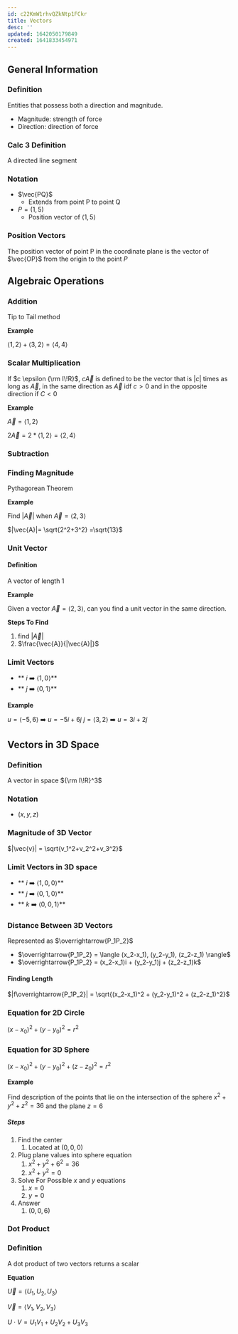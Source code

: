 ```yaml
---
id: c22KmW1rhvQZkNtp1FCkr
title: Vectors
desc: ''
updated: 1642050179849
created: 1641833454971
---
```


## General Information
### Definition
Entities that possess both a direction and magnitude.

- Magnitude: strength of force
- Direction: direction of force


### Calc 3 Definition
A directed line segment

### Notation
-  $\vec{PQ}$
   - Extends from point P to point Q 
- $P = (1,5)$
  -  Position vector of $\langle 1,5 \rangle$
### Position Vectors
The position vector of point P in the coordinate plane is the vector of $\vec{OP}$ from the origin to the point $P$

## Algebraic Operations

### Addition

Tip to Tail method

**Example**

$\langle 1,2 \rangle +\langle 3,2 \rangle = \langle 4,4 \rangle$

### Scalar Multiplication
If $c \epsilon  {\rm I\!R}$, $c\vec{A}$ is defined to be the vector that is $|c|$ times as long as $\vec{A}$, in the same direction as $\vec{A}$ idf $c>0$ and in the opposite direction if $C<0$

**Example**

$\vec{A} = \langle 1,2 \rangle$

$2\vec{A}= 2*\langle 1,2 \rangle =\langle 2,4 \rangle$
### Subtraction

### Finding Magnitude
Pythagorean Theorem

**Example**

Find $|\vec{A}|$ when $\vec{A} = \langle 2,3 \rangle$

$|\vec{A}|= \sqrt{2^2+3^2} =\sqrt{13}$


### Unit Vector

#### Definition
A vector of length 1

**Example**

 Given a vector $\vec{A} = \langle 2,3 \rangle$, can you find a unit vector in the same direction.

**Steps To Find**
1. find $|\vec{A}|$
2. $\frac{\vec{A}}{|\vec{A}|}$

### Limit Vectors
- ** $i$ ➡️ $\langle 1,0 \rangle$**
- ** $j$ ➡️ $\langle 0,1 \rangle$**

**Example**

$u = \langle -5,6 \rangle$  ➡️  $u=-5i+6j$
$j = \langle 3,2 \rangle$  ➡️  $u=3i+2j$

## Vectors in 3D Space

### Definition
A vector in space ${\rm I\!R}^3$

### Notation
- $(x,y,z)$

### Magnitude of 3D Vector

$|\vec{v}| = \sqrt{v_1^2+v_2^2+v_3^2}$
### Limit Vectors in 3D space
- ** $i$ ➡️ $\langle 1,0,0 \rangle$**
- ** $j$ ➡️ $\langle 0,1,0 \rangle$**
- ** $k$ ➡️ $\langle 0,0,1 \rangle$**

### Distance Between 3D Vectors
Represented as $\overrightarrow{P_1P_2}$ 

- $\overrightarrow{P_1P_2} = \langle (x_2-x_1), (y_2-y_1), (z_2-z_1) \rangle$
- $\overrightarrow{P_1P_2} = (x_2-x_1)i + (y_2-y_1)j + (z_2-z_1)k$

#### Finding Length
$|f\overrightarrow{P_1P_2}| = \sqrt{(x_2-x_1)^2 + (y_2-y_1)^2 + (z_2-z_1)^2}$

### Equation for 2D Circle
$(x-x_0)^2+(y-y_0)^2=r^2$

### Equation for 3D Sphere
$(x-x_0)^2+(y-y_0)^2+ (z-z_0)^2=r^2$

**Example**

Find description of the points that lie on the intersection of the sphere $x^2+y^2+z^2=36$ and the plane $z=6$

##### Steps
1. Find the center 
   1. Located at $(0,0,0)$
2. Plug plane values into sphere equation
   1. $x^2+y^2+6^2=36$
   2. $x^2+y^2=0$
3. Solve For Possible $x$ and  $y$ equations
   1. $x=0$
   2. $y=0$
4. Answer
   1. $(0,0,6)$

### Dot Product

### Definition
A dot product of two vectors returns a scalar

**Equation**

$\vec{U}=\langle U_1,U_2,U_3\rangle$

$\vec{V}=\langle V_1,V_2,V_3\rangle$

$U \cdot V = U_1V_1+U_2V_2+U_3V_3$